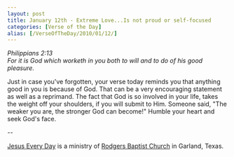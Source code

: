 ```yaml
---
layout: post
title: January 12th - Extreme Love...Is not proud or self-focused
categories: [Verse of the Day]
alias: [/VerseOfTheDay/2010/01/12/]
---
```


_Philippians 2:13  
For it is God which worketh in you both to will and to do of his
good pleasure._

Just in case you've forgotten, your verse today reminds you that
anything good in you is because of God. That can be a very
encouraging statement as well as a reprimand. The fact that God is so
involved in your life, takes the weight off your shoulders, if you
will submit to Him. Someone said, "The weaker you are, the stronger
God can become!" Humble your heart and seek God's face.

 --

<a href=http://jesuseveryday.net>Jesus Every Day</a> is a ministry of <a href=http://rodgersbaptist.net>Rodgers Baptist Church</a> in Garland, Texas.
